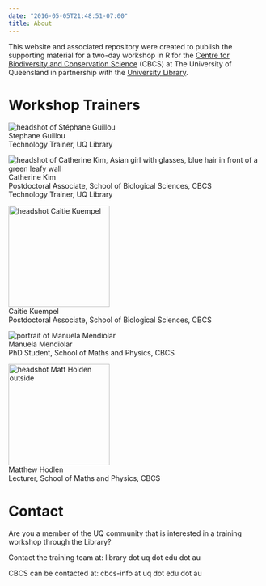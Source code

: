 ```yaml
---
date: "2016-05-05T21:48:51-07:00"
title: About
---
```


This website and associated repository were created to publish the supporting material for a two-day workshop in R for the [Centre for Biodiversity and Conservation Science](https://cbcs.centre.uq.edu.au/) (CBCS) at The University of Queensland in partnership with the [University Library](https://www.library.uq.edu.au/).

# Workshop Trainers
![headshot of Stéphane Guillou](/./about_files/stragu_pic.png)<br>
Stephane Guillou <br>
Technology Trainer, UQ Library <br>

![headshot of Catherine Kim, Asian girl with glasses, blue hair in front of a green leafy wall](/./about_files/ckim_pic.png)<br>
Catherine Kim <br>
Postdoctoral Associate, School of Biological Sciences, CBCS<br>
Technology Trainer, UQ Library <br>

<img src="/./about_files/cdkuempel_pic.png" alt="headshot Caitie Kuempel" width="200px" height="200px"/><br>
Caitie Kuempel <br>
Postdoctoral Associate, School of Biological Sciences, CBCS <br>

![portrait of Manuela Mendiolar](/./about_files/manuela_pic.jpg)<br>
Manuela Mendiolar <br>
PhD Student, School of Maths and Physics, CBCS <br>

<img src="/./about_files/matt_pic.jpg" alt="headshot Matt Holden outside" width="200px" height="200px"/><br>
Matthew Hodlen <br>
Lecturer, School of Maths and Physics, CBCS<br>

# Contact

Are you a member of the UQ community that is interested in a training workshop through the Library? 

Contact the training team at: library dot uq dot edu dot au

CBCS can be contacted at: cbcs-info at uq dot edu dot au